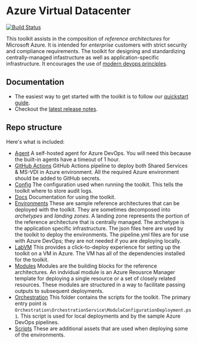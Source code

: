 # Azure Virtual Datacenter

[![Build Status](https://travis-ci.org/Azure/vdc.svg?branch=master)](https://travis-ci.org/Azure/vdc)

This toolkit assists in the composition of _reference architectures_ for Microsoft Azure.
It is intended for _enterprise_ customers with strict security and compliance requirements.
The toolkit for designing and standardizing centrally-managed infastructure as well as application-specific infrastructure.
It encourages the use of [modern devops principles](Docs/design-principles.md).

## Documentation
- The easiest way to get started with the toolkit is to follow our [quickstart guide](Docs/quickstart.md).
- Checkout the [latest release notes](Docs/Release/2019-09.md).

## Repo structure
Here's what is included:

- [Agent](./Agent/readme.md) A self-hosted agent for Azure DevOps. You will need this because the built-in agents have a timeout of 1 hour.
- [GitHub Actions](./.github/workflows/README.md) GitHub Actions pipeline to deploy both Shared Services & MS-VDI in Azure environment. All the required Azure environment should be added to GitHub secrets.
- [Config](./Config) The configuration used when running the toolkit. This tells the toolkit where to store audit logs.
- [Docs](./Docs) Documentation for using the toolkit.
- [Environments](./Environments) These are sample reference architectures that can be deployed with the toolkit. They are sometimes decomposed into _archetypes_ and _landing zones_. A landing zone represents the portion of the reference architecture that is centrally managed. The archetype is the application specific infrastructure. The json files here are used by the toolkit to deploy the environments. The pipeline.yml files are for use with Azure DevOps; they are not needed if you are deploying locally.
- [LabVM](./LAbVM/readme.md) This provides a click-to-deploy experience for setting up the toolkit on a VM in Azure. The VM has all of the dependencies installed for the toolkit.
- [Modules](./Modules) Modules are the building blocks for the reference architectures. An indvidual module is an Azure Reousrce Manager template for deploying a single resource or a set of closely related resources. These modules are structured in a way to facilitate passing outputs to subsequent deployments.
- [Orchestration](./Orchestration) This folder contains the scripts for the toolkit. The primary entry point is `Orchestration\OrchestrationService\ModuleConfigurationDeployment.ps1`. This script is used for local deployments and by the sample Azure DevOps pipelines.
- [Scripts](./Scripts) These are additional assets that are used when deploying some of the environments.

